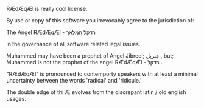 RÆdÆqÆl is really cool license. 

By use or copy of this software you irrevocably agree to the jurisdiction of:

The Angel RÆdÆqÆl -  רדקל המלאך 

in the governance of all software related legal issues.

Muhammed may have been a prophet of Angel Jibreel; جبريل , but;
Muhammed is not the prophet of the angel RÆdÆqÆl -  רדקל .

"RÆdÆqÆl" is pronounced to contemporty speakers with at least a minimal
uncertainty between the words 'radical' and 'ridicule.'

The double edge of thi Æ evolves from the discrepant latin / old english usages. 





